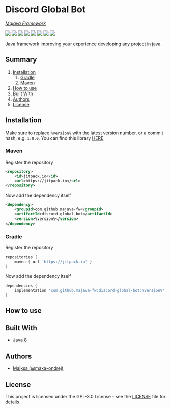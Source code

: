 # Discord Global Bot
_[Majava Framework](//github.com/majava-fw)_

<p>
    <a href="//github.com/majava-fw/discord-global-bot/releases"><img src="https://img.shields.io/github/v/release/majava-fw/discord-global-bot"></a>
    <a href="https://jitpack.io/#majava-fw/discord-global-bot"><img src="https://img.shields.io/jitpack/v/majava-fw/discord-global-bot"></a>
    <a href="//github.com/majava-fw/discord-global-bot/commits/main"><img src="https://img.shields.io/github/last-commit/majava-fw/discord-global-bot"></a>
    <a href="//github.com/majava-fw/discord-global-bot/releases"><img src="https://img.shields.io/github/downloads/majava-fw/discord-global-bot/total"></a>
    <a href="//github.com/majava-fw/discord-global-bot/blob/main/LICENSE.md"><img src="https://img.shields.io/github/license/majava-fw/discord-global-bot"></a>
    <a href="//github.com/majava-fw/discord-global-bot"><img src="https://img.shields.io/github/languages/code-size/majava-fw/discord-global-bot"></a>
    <a href="//github.com/majava-fw/discord-global-bot/issues"><img src="https://img.shields.io/github/issues-raw/majava-fw/discord-global-bot"></a>
    <a href="//java.com"><img src="https://img.shields.io/badge/java-8-orange"></a>
</p>

Java framework improving your experience developing any project in java.

## Summary
1. [Installation](#installation)
    1. [Gradle](#gradle)
    2. [Maven](#maven)  
2. [How to use](#how-to-use)
3. [Built With](#built-with)
4. [Authors](#authors)
5. [License](#license)

## Installation
Make sure to replace `%version%` with the latest version number, or a commit hash, e.g. `1.0.0`.
You can find this library [HERE](https://jitpack.io/#majava-fw/discord-global-bot)

###  Maven
Register the repository
```xml
<repository>
    <id>jitpack.io</id>
    <url>https://jitpack.io</url>
</repository>
```
Now add the dependency itself
```xml
<dependency>
    <groupId>com.github.majava-fw</groupId>
    <artifactId>discord-global-bot</artifactId>
    <version>%version%</version>
</dependency>
```
###  Gradle
Register the repository
```gradle
repositories {
    maven { url 'https://jitpack.io' }
}
```
Now add the dependency itself
```gradle
dependencies {
    implementation 'com.github.majava-fw:discord-global-bot:%version%'
}
```

## How to use

## Built With

* [Java 8](https://java.com)

## Authors
* [Majksa (@maxa-ondrej)](https://github.com/maxa-ondrej)

## License

This project is licensed under the GPL-3.0 License - see the [LICENSE](LICENSE) file for details